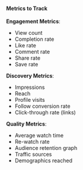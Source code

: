 #### Metrics to Track

**Engagement Metrics**:
- View count
- Completion rate
- Like rate
- Comment rate
- Share rate
- Save rate

**Discovery Metrics**:
- Impressions
- Reach
- Profile visits
- Follow conversion rate
- Click-through rate (links)

**Quality Metrics**:
- Average watch time
- Re-watch rate
- Audience retention graph
- Traffic sources
- Demographics reached
